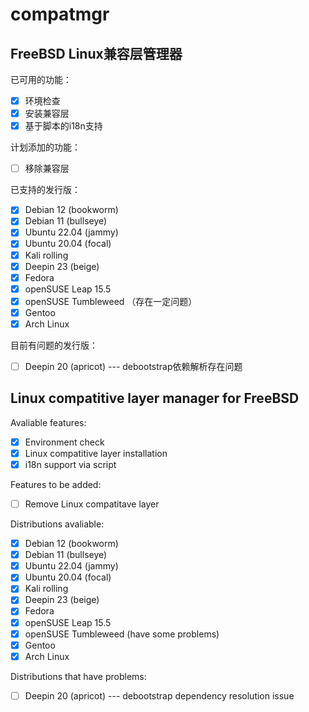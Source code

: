 # compatmgr
## FreeBSD Linux兼容层管理器

已可用的功能： 
- [x] 环境检查
- [x] 安装兼容层
- [x] 基于脚本的i18n支持

计划添加的功能：
- [ ] 移除兼容层

已支持的发行版：  
- [x] Debian 12 (bookworm)
- [x] Debian 11 (bullseye)
- [x] Ubuntu 22.04 (jammy)
- [x] Ubuntu 20.04 (focal)
- [x] Kali rolling
- [x] Deepin 23 (beige)
- [x] Fedora
- [x] openSUSE Leap 15.5
- [x] openSUSE Tumbleweed （存在一定问题）
- [x] Gentoo
- [x] Arch Linux

目前有问题的发行版：
- [ ] Deepin 20 (apricot) --- debootstrap依赖解析存在问题


## Linux compatitive layer manager for FreeBSD

Avaliable features:  
- [x] Environment check
- [x] Linux compatitive layer installation
- [x] i18n support via script

Features to be added:
- [ ] Remove Linux compatitave layer

Distributions avaliable:
- [x] Debian 12 (bookworm)
- [x] Debian 11 (bullseye)
- [x] Ubuntu 22.04 (jammy)
- [x] Ubuntu 20.04 (focal)
- [x] Kali rolling
- [x] Deepin 23 (beige)
- [x] Fedora
- [x] openSUSE Leap 15.5
- [x] openSUSE Tumbleweed (have some problems)
- [x] Gentoo
- [x] Arch Linux

Distributions that have problems:
- [ ] Deepin 20 (apricot) --- debootstrap dependency resolution issue
